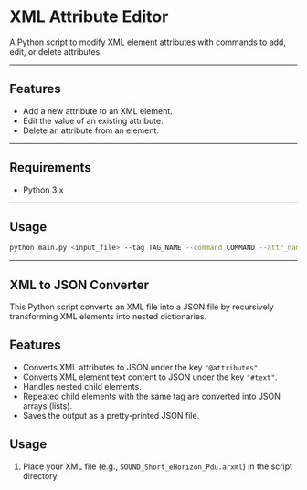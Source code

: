 # XML Attribute Editor

A Python script to modify XML element attributes with commands to add, edit, or delete attributes.

---
## Features

- Add a new attribute to an XML element.
- Edit the value of an existing attribute.
- Delete an attribute from an element.


---

## Requirements

- Python 3.x


---

## Usage

```bash
python main.py <input_file> --tag TAG_NAME --command COMMAND --attr_name ATTR_NAME [--attr_value ATTR_VALUE] -- <output file>

```

---

## XML to JSON Converter

This Python script converts an XML file into a JSON file by recursively transforming XML elements into nested dictionaries.

## Features

- Converts XML attributes to JSON under the key `"@attributes"`.
- Converts XML element text content to JSON under the key `"#text"`.
- Handles nested child elements.
- Repeated child elements with the same tag are converted into JSON arrays (lists).
- Saves the output as a pretty-printed JSON file.

## Usage

1. Place your XML file (e.g., `SOUND_Short_eHorizon_Pdu.arxml`) in the script directory.

